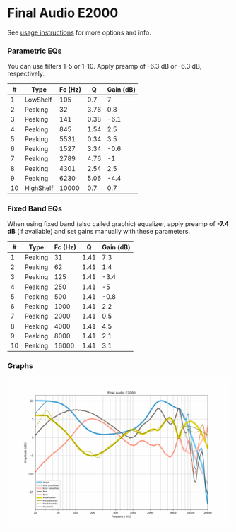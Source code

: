 # Final Audio E2000
See [usage instructions](https://github.com/jaakkopasanen/AutoEq#usage) for more options and info.

### Parametric EQs
You can use filters 1-5 or 1-10. Apply preamp of -6.3 dB or -6.3 dB, respectively.

|   # | Type      |   Fc (Hz) |    Q |   Gain (dB) |
|-----|-----------|-----------|------|-------------|
|   1 | LowShelf  |       105 | 0.7  |         7   |
|   2 | Peaking   |        32 | 3.76 |         0.8 |
|   3 | Peaking   |       141 | 0.38 |        -6.1 |
|   4 | Peaking   |       845 | 1.54 |         2.5 |
|   5 | Peaking   |      5531 | 0.34 |         3.5 |
|   6 | Peaking   |      1527 | 3.34 |        -0.6 |
|   7 | Peaking   |      2789 | 4.76 |        -1   |
|   8 | Peaking   |      4301 | 2.54 |         2.5 |
|   9 | Peaking   |      6230 | 5.06 |        -4.4 |
|  10 | HighShelf |     10000 | 0.7  |         0.7 |

### Fixed Band EQs
When using fixed band (also called graphic) equalizer, apply preamp of **-7.4 dB** (if available) and set gains manually with these parameters.

|   # | Type    |   Fc (Hz) |    Q |   Gain (dB) |
|-----|---------|-----------|------|-------------|
|   1 | Peaking |        31 | 1.41 |         7.3 |
|   2 | Peaking |        62 | 1.41 |         1.4 |
|   3 | Peaking |       125 | 1.41 |        -3.4 |
|   4 | Peaking |       250 | 1.41 |        -5   |
|   5 | Peaking |       500 | 1.41 |        -0.8 |
|   6 | Peaking |      1000 | 1.41 |         2.2 |
|   7 | Peaking |      2000 | 1.41 |         0.5 |
|   8 | Peaking |      4000 | 1.41 |         4.5 |
|   9 | Peaking |      8000 | 1.41 |         2.1 |
|  10 | Peaking |     16000 | 1.41 |         3.1 |

### Graphs
![](./Final%20Audio%20E2000.png)
